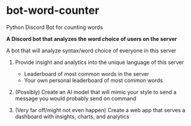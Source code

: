 # bot-word-counter
Python Discord Bot for counting words

**A Discord bot that analyzes the word choice of users on the server**

A bot that will analyze syntax/word choice of everyone in this server

  1. Provide insight and analytics into the unique language of this server
        - Leaderboard of most common words in the server
        - Your own personal leaderboard of most common words

  2. (Possibly) Create an AI model that will mimic your style to send a message you would probably send on command

  3. (Very far off/might not even happen) Create a web app that serves a dashboard with insights, charts, and analytics 

